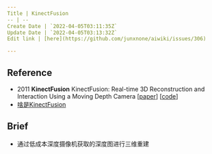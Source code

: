 ```yaml
---
Title | KinectFusion
-- | --
Create Date | `2022-04-05T03:11:35Z`
Update Date | `2022-04-05T03:13:32Z`
Edit link | [here](https://github.com/junxnone/aiwiki/issues/306)

---
```

## Reference
- 2011 **KinectFusion** KinectFusion: Real-time 3D Reconstruction and Interaction Using a Moving Depth Camera [[paper](http://citeseerx.ist.psu.edu/viewdoc/summary?doi=10.1.1.229.2346)] [[code](https://github.com/Nerei/kinfu_remake)]
- [啥是KinectFusion](https://zhuanlan.zhihu.com/p/39021659)


## Brief
- 通过低成本深度摄像机获取的深度图进行三维重建





